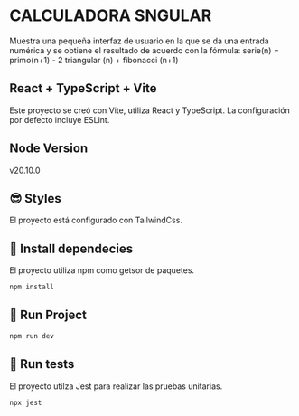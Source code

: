 # CALCULADORA SNGULAR

Muestra una pequeña interfaz de usuario en la que se da una entrada numérica y se obtiene el resultado de acuerdo con la fórmula:
serie(n) = primo(n+1) - 2 triangular (n) + fibonacci (n+1)

## React + TypeScript + Vite
Este proyecto se creó con Vite, utiliza React y TypeScript. La configuración por defecto incluye ESLint.

## Node Version
v20.10.0

## 😎 Styles
El proyecto está configurado con TailwindCss.

## 💽 Install dependecies
El proyecto  utiliza npm como getsor de paquetes.

```bash
npm install
```

## 👟 Run Project
```bash
npm run dev
```

## 👟 Run tests
El proyecto utilza Jest para realizar las pruebas unitarias.

```bash
npx jest
```



